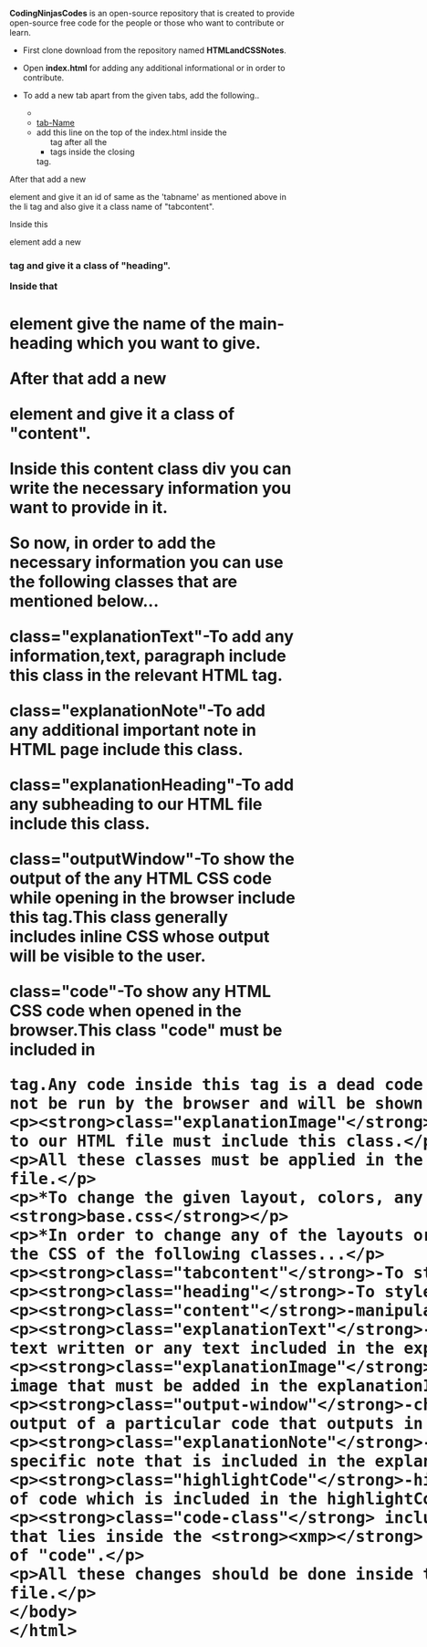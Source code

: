 


**CodingNinjasCodes** is an open-source repository that is created to provide open-source free code for the people or those who want to contribute or learn.

- First clone download from the repository named **HTMLandCSSNotes**.
 
- Open **index.html** for adding any additional informational or in order to contribute.

- To add a new tab apart from the given tabs, add the following..
  - <li onclick="openPage(event, 'tab_name')"><a href="javascript:void(0)" class="tablinks">tab-Name</a></li>
  - add this line on the top of the index.html inside the <ul> tag after all the <li> tags inside the closing </ul> tag.

 After that add a new <div> element and give it an id of same as the 'tabname' as mentioned above in the li tag and also give it a class name of "tabcontent".

 Inside this <div> element add a new <h3> tag and give it a class of "heading".

 Inside that <h1> element give the name of the main-heading which you want to give.

 After that add a new <div> element and give it a class of "content".

 Inside this content class div you can write the necessary information you want to provide in it.

 So now, in order to add the necessary information you can use the following classes that are mentioned below...


**class="explanationText"**-To add any information,text, paragraph include this class in the relevant HTML tag.

**class="explanationNote"**-To add any additional important note in HTML page include this class.

**class="explanationHeading"**-To add any subheading to our HTML file include this class.

**class="outputWindow"**-To show the output of the any HTML CSS code while opening in the browser include this tag.This class generally includes inline CSS whose output will be visible to the user.

**class="code"**-To show any HTML CSS code when opened in the browser.This class "code" must be included in <xmp class="code">tag.Any code inside this tag is a dead code and will not be run by the browser and will be shown as it is to the user.

**class="explanationImage"**-To add any additional image to our HTML file must include this class.


All these classes must be applied in the **index.html** file.

*To change the given layout, colors, any other kind of style open **base.css**

*In order to change any of the layouts or styles you can manipulate the CSS of the following classes...

**class="tabcontent"**-To style the tab content.

**class="heading"**-To style the heading.

**class="content"**-manipulates the content div.

**class="explanationText"**-changes the layout of any text written or any text included in the explanationText class.

**class="explanationImage"**-changes the layout of any image that must be added in the explanationImage class.

**class="output-window"**-changes the layout of the output of a particular code that outputs in the browser.

**class="explanationNote"**-changes the layout of any specific note that is included in the explanationNote class.

**class="highlightCode"**-highlights a particular area of code which is included in the highlightCode class.

**class="code-class"** includes the layout of the code that lies inside the **<xmp>** tag and given a class name of "code".

All these changes should be done inside the **base.css** file.








